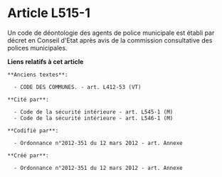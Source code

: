 # Article L515-1

Un code de déontologie des agents de police municipale est établi par décret en Conseil d'Etat après avis de la commission
consultative des polices municipales.

**Liens relatifs à cet article**

	**Anciens textes**:

	  - CODE DES COMMUNES. - art. L412-53 (VT)

	**Cité par**:

	  - Code de la sécurité intérieure - art. L545-1 (M)
	  - Code de la sécurité intérieure - art. L546-1 (M)

	**Codifié par**:

	  - Ordonnance n°2012-351 du 12 mars 2012 - art. Annexe

	**Créé par**:

	  - Ordonnance n°2012-351 du 12 mars 2012 - art. Annexe
